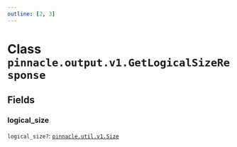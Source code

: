 ```yaml
---
outline: [2, 3]
---
```


# Class `pinnacle.output.v1.GetLogicalSizeResponse`




## Fields

### logical_size <Badge type="danger" text="nullable" />

`logical_size?`: <code><a href="/lua-reference/classes/pinnacle.util.v1.Size">pinnacle.util.v1.Size</a></code>




